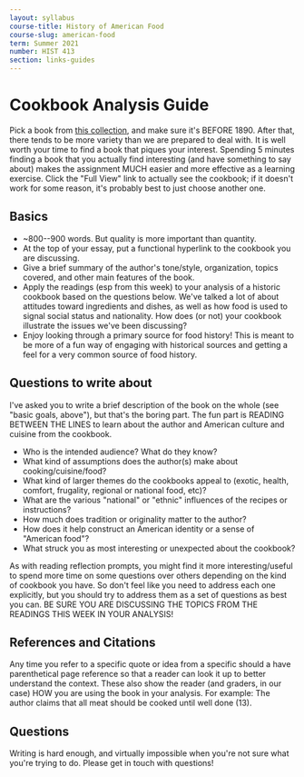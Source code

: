 ```yaml
---
layout: syllabus
course-title: History of American Food
course-slug: american-food
term: Summer 2021
number: HIST 413
section: links-guides
---
```


# Cookbook Analysis Guide
Pick a book from [this collection](https://babel.hathitrust.org/cgi/mb?c=1934413200;a=listis;sort=date_a;sz=100), and make sure it's BEFORE 1890. After that, there tends to be more variety than we are prepared to deal with. It is well worth your time to find a book that piques your interest. Spending 5 minutes finding a book that you actually find interesting (and have something to say about) makes the assignment MUCH easier and more effective as a learning exercise. Click the "Full View" link to actually see the cookbook; if it doesn't work for some reason, it's probably best to just choose another one.


## Basics
- ~800--900 words. But quality is more important than quantity.
- At the top of your essay, put a functional hyperlink to the cookbook you are discussing.
- Give a brief summary of the author's tone/style, organization, topics covered, and other main features of the book.
- Apply the readings (esp from this week) to your analysis of a historic cookbook based on the questions below. We've talked a lot of about attitudes toward ingredients and dishes, as well as how food is used to signal social status and nationality. How does (or not) your cookbook illustrate the issues we've been discussing?
- Enjoy looking through a primary source for food history! This is meant to be more of a fun way of engaging with historical sources and getting a feel for a very common source of food history.



## Questions to write about
I've asked you to write a brief description of the book on the whole (see "basic goals, above"), but that's the boring part. The fun part is READING BETWEEN THE LINES to learn about the author and American culture and cuisine from the cookbook.

- Who is the intended audience? What do they know?
- What kind of assumptions does the author(s) make about cooking/cuisine/food?
- What kind of larger themes do the cookbooks appeal to (exotic, health, comfort, frugality, regional or national food, etc)?
- What are the various "national" or "ethnic" influences of the recipes or instructions?
- How much does tradition or originality matter to the author?
- How does it help construct an American identity or a sense of "American food"?
- What struck you as most interesting or unexpected about the cookbook?

As with reading reflection prompts, you might find it more interesting/useful to spend more time on some questions over others depending on the kind of cookbook you have. So don't feel like you need to address each one explicitly, but you should try to address them as a set of questions as best you can. BE SURE YOU ARE DISCUSSING THE TOPICS FROM THE READINGS THIS WEEK IN YOUR ANALYSIS! 


## References and Citations
Any time you refer to a specific quote or idea from a specific should a have parenthetical page reference so that a reader can look it up to better understand the context. These also show the reader (and graders, in our case) HOW you are using the book in your analysis. For example: The author claims that all meat should be cooked until well done (13).


## Questions
Writing is hard enough, and virtually impossible when you're not sure what you're trying to do. Please get in touch with questions!
